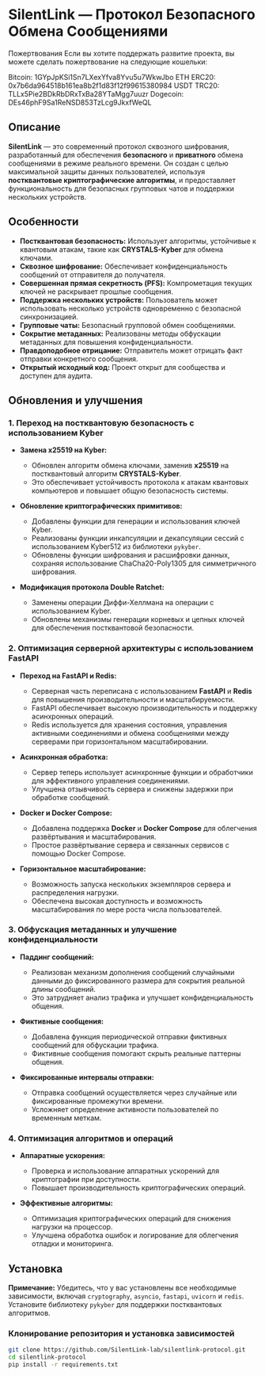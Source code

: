 # SilentLink — Протокол Безопасного Обмена Сообщениями

Пожертвования
Если вы хотите поддержать развитие проекта, вы можете сделать пожертвование на следующие кошельки:

Bitcoin: 1GYpJpKSi1Sn7LXexYfva8Yvu5u7WkwJbo
ETH ERC20: 0x7b6da964518b161ea8b2f1d83f12f99615380984
USDT TRC20: TLLx5Pie2BDkRbDRxTxBa28YTaMgg7uuzr
Dogecoin: DEs46phF9Sa1ReNSD853TzLcg9JkxfWeQL

## Описание

**SilentLink** — это современный протокол сквозного шифрования, разработанный для обеспечения **безопасного** и **приватного** обмена сообщениями в режиме реального времени. Он создан с целью максимальной защиты данных пользователей, используя **постквантовые криптографические алгоритмы**, и предоставляет функциональность для безопасных групповых чатов и поддержки нескольких устройств.

## Особенности

- **Постквантовая безопасность:** Использует алгоритмы, устойчивые к квантовым атакам, такие как **CRYSTALS-Kyber** для обмена ключами.
- **Сквозное шифрование:** Обеспечивает конфиденциальность сообщений от отправителя до получателя.
- **Совершенная прямая секретность (PFS):** Компрометация текущих ключей не раскрывает прошлые сообщения.
- **Поддержка нескольких устройств:** Пользователь может использовать несколько устройств одновременно с безопасной синхронизацией.
- **Групповые чаты:** Безопасный групповой обмен сообщениями.
- **Сокрытие метаданных:** Реализованы методы обфускации метаданных для повышения конфиденциальности.
- **Правдоподобное отрицание:** Отправитель может отрицать факт отправки конкретного сообщения.
- **Открытый исходный код:** Проект открыт для сообщества и доступен для аудита.

## Обновления и улучшения

### 1. Переход на постквантовую безопасность с использованием Kyber

- **Замена x25519 на Kyber:**
  - Обновлен алгоритм обмена ключами, заменив **x25519** на постквантовый алгоритм **CRYSTALS-Kyber**.
  - Это обеспечивает устойчивость протокола к атакам квантовых компьютеров и повышает общую безопасность системы.

- **Обновление криптографических примитивов:**
  - Добавлены функции для генерации и использования ключей Kyber.
  - Реализованы функции инкапсуляции и декапсуляции сессий с использованием Kyber512 из библиотеки `pykyber`.
  - Обновлены функции шифрования и расшифровки данных, сохраняя использование ChaCha20-Poly1305 для симметричного шифрования.

- **Модификация протокола Double Ratchet:**
  - Заменены операции Диффи-Хеллмана на операции с использованием Kyber.
  - Обновлены механизмы генерации корневых и цепных ключей для обеспечения постквантовой безопасности.

### 2. Оптимизация серверной архитектуры с использованием FastAPI

- **Переход на FastAPI и Redis:**
  - Серверная часть переписана с использованием **FastAPI** и **Redis** для повышения производительности и масштабируемости.
  - FastAPI обеспечивает высокую производительность и поддержку асинхронных операций.
  - Redis используется для хранения состояния, управления активными соединениями и обмена сообщениями между серверами при горизонтальном масштабировании.

- **Асинхронная обработка:**
  - Сервер теперь использует асинхронные функции и обработчики для эффективного управления соединениями.
  - Улучшена отзывчивость сервера и снижены задержки при обработке сообщений.

- **Docker и Docker Compose:**
  - Добавлена поддержка **Docker** и **Docker Compose** для облегчения развёртывания и масштабирования.
  - Простое развёртывание сервера и связанных сервисов с помощью Docker Compose.

- **Горизонтальное масштабирование:**
  - Возможность запуска нескольких экземпляров сервера и распределения нагрузки.
  - Обеспечена высокая доступность и возможность масштабирования по мере роста числа пользователей.

### 3. Обфускация метаданных и улучшение конфиденциальности

- **Паддинг сообщений:**
  - Реализован механизм дополнения сообщений случайными данными до фиксированного размера для сокрытия реальной длины сообщений.
  - Это затрудняет анализ трафика и улучшает конфиденциальность общения.

- **Фиктивные сообщения:**
  - Добавлена функция периодической отправки фиктивных сообщений для обфускации трафика.
  - Фиктивные сообщения помогают скрыть реальные паттерны общения.

- **Фиксированные интервалы отправки:**
  - Отправка сообщений осуществляется через случайные или фиксированные промежутки времени.
  - Усложняет определение активности пользователей по временным меткам.

### 4. Оптимизация алгоритмов и операций

- **Аппаратные ускорения:**
  - Проверка и использование аппаратных ускорений для криптографии при доступности.
  - Повышает производительность криптографических операций.

- **Эффективные алгоритмы:**
  - Оптимизация криптографических операций для снижения нагрузки на процессор.
  - Улучшена обработка ошибок и логирование для облегчения отладки и мониторинга.

## Установка

**Примечание:** Убедитесь, что у вас установлены все необходимые зависимости, включая `cryptography`, `asyncio`, `fastapi`, `uvicorn` и `redis`. Установите библиотеку `pykyber` для поддержки постквантовых алгоритмов.

### Клонирование репозитория и установка зависимостей

```bash
git clone https://github.com/SilentLink-lab/silentlink-protocol.git
cd silentlink-protocol
pip install -r requirements.txt
